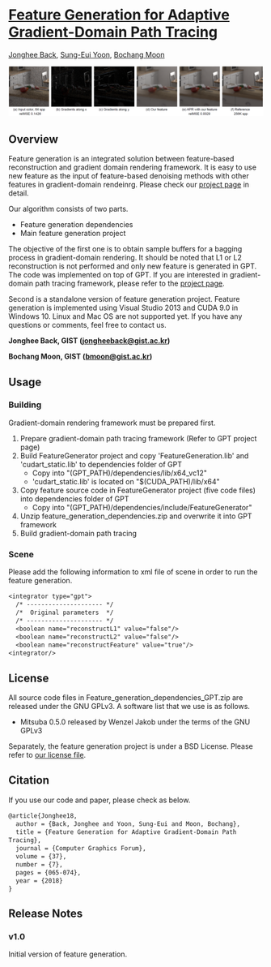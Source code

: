 # [Feature Generation for Adaptive Gradient-Domain Path Tracing](https://cglab.gist.ac.kr/publications/2018_Feature_Generation_for_Adaptive_Gradient-Domain_Path_Tracing.html)

[Jonghee Back](https://cglab.gist.ac.kr/people.html), [Sung-Eui Yoon](https://sglab.kaist.ac.kr/~sungeui/), [Bochang Moon](https://cglab.gist.ac.kr/people/bochang.html)

![Teaser](teaser.png)

## Overview

Feature generation is an integrated solution between feature-based reconstruction and gradient domain rendering framework.
It is easy to use new feature as the input of feature-based denoising methods with other features in gradient-domain rendeinrg.
Please check our [project page](https://cglab.gist.ac.kr/publications/2018_Feature_Generation_for_Adaptive_Gradient-Domain_Path_Tracing.html) in detail.

Our algorithm consists of two parts.

- Feature generation dependencies
- Main feature generation project

The objective of the first one is to obtain sample buffers for a bagging process in gradient-domain rendering.
It should be noted that L1 or L2 reconstruction is not performed and only new feature is generated in GPT.
The code was implemented on top of GPT.
If you are interested in gradient-domain path tracing framework, please refer to the [project page](https://mediatech.aalto.fi/publications/graphics/GPT/).

Second is a standalone version of feature generation project.
Feature generation is implemented using Visual Studio 2013 and CUDA 9.0 in Windows 10.
Linux and Mac OS are not supported yet. If you have any questions or comments, feel free to contact us.

**Jonghee Back, GIST (jongheeback@gist.ac.kr)**

**Bochang Moon, GIST (bmoon@gist.ac.kr)**


## Usage

### Building

Gradient-domain rendering framework must be prepared first.

1. Prepare gradient-domain path tracing framework (Refer to GPT project page)
2. Build FeatureGenerator project and copy 'FeatureGeneration.lib' and 'cudart_static.lib' to dependencies folder of GPT
    - Copy into "(GPT_PATH)/dependencies/lib/x64_vc12"
    - 'cudart_static.lib' is located on "$(CUDA_PATH)/lib/x64"
3. Copy feature source code in FeatureGenerator project (five code files) into dependencies folder of GPT
    - Copy into "(GPT_PATH)/dependencies/include/FeatureGenerator"
4. Unzip feature_generation_dependencies.zip and overwrite it into GPT framework   
5. Build gradient-domain path tracing

### Scene

Please add the following information to xml file of scene in order to run the feature generation.


```
<integrator type="gpt">
  /* --------------------- */
  /*  Original parameters  */
  /* --------------------- */
  <boolean name="reconstructL1" value="false"/>
  <boolean name="reconstructL2" value="false"/>
  <boolean name="reconstructFeature" value="true"/>
<integrator/>
```

## License

All source code files in Feature_generation_dependencies_GPT.zip are released under the GNU GPLv3.
A software list that we use is as follows.

  - Mitsuba 0.5.0 released by Wenzel Jakob under the terms of the GNU GPLv3

Separately, the feature generation project is under a BSD License.
Please refer to [our license file](https://github.com/CGLab-GIST/feature-generation/blob/master/license.txt).

## Citation

If you use our code and paper, please check as below.


```
@article{Jonghee18,
  author = {Back, Jonghee and Yoon, Sung-Eui and Moon, Bochang},
  title = {Feature Generation for Adaptive Gradient-Domain Path Tracing},
  journal = {Computer Graphics Forum},
  volume = {37},
  number = {7},
  pages = {065-074},
  year = {2018}
}
```

## Release Notes

### v1.0

Initial version of feature generation.



